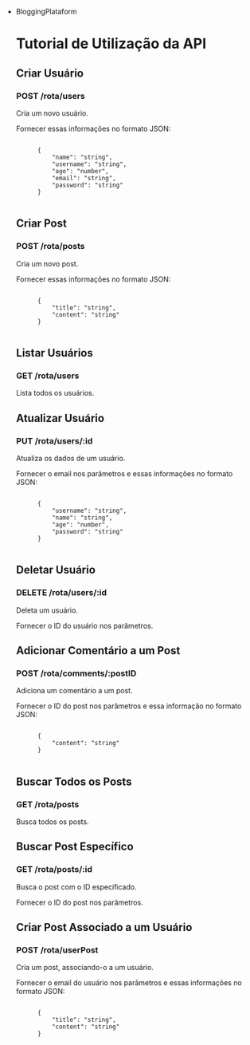 - BloggingPlataform

  <h1>Tutorial de Utilização da API</h1>

    <h2>Criar Usuário</h2>

    <h3>POST /rota/users</h3>
    <p>Cria um novo usuário.</p>
    <p>Fornecer essas informações no formato JSON:</p>
    <code>
        {
            "name": "string",
            "username": "string",
            "age": "number",
            "email": "string",
            "password": "string"
        }
    </code>

    <h2>Criar Post</h2>

    <h3>POST /rota/posts</h3>
    <p>Cria um novo post.</p>
    <p>Fornecer essas informações no formato JSON:</p>
    <code>
        {
            "title": "string",
            "content": "string"
        }
    </code>

    <h2>Listar Usuários</h2>

    <h3>GET /rota/users</h3>
    <p>Lista todos os usuários.</p>

    <h2>Atualizar Usuário</h2>

    <h3>PUT /rota/users/:id</h3>
    <p>Atualiza os dados de um usuário.</p>
    <p>Fornecer o email nos parâmetros e essas informações no formato JSON:</p>
    <code>
        {
            "username": "string",
            "name": "string",
            "age": "number",
            "password": "string"
        }
    </code>

    <h2>Deletar Usuário</h2>

    <h3>DELETE /rota/users/:id</h3>
    <p>Deleta um usuário.</p>
    <p>Fornecer o ID do usuário nos parâmetros.</p>

    <h2>Adicionar Comentário a um Post</h2>

    <h3>POST /rota/comments/:postID</h3>
    <p>Adiciona um comentário a um post.</p>
    <p>Fornecer o ID do post nos parâmetros e essa informação no formato JSON:</p>
    <code>
        {
            "content": "string"
        }
    </code>

    <h2>Buscar Todos os Posts</h2>

    <h3>GET /rota/posts</h3>
    <p>Busca todos os posts.</p>

    <h2>Buscar Post Específico</h2>

    <h3>GET /rota/posts/:id</h3>
    <p>Busca o post com o ID especificado.</p>
    <p>Fornecer o ID do post nos parâmetros.</p>

    <h2>Criar Post Associado a um Usuário</h2>

    <h3>POST /rota/userPost</h3>
    <p>Cria um post, associando-o a um usuário.</p>
    <p>Fornecer o email do usuário nos parâmetros e essas informações no formato JSON:</p>
    <code>
        {
            "title": "string",
            "content": "string"
        }
    </code>


